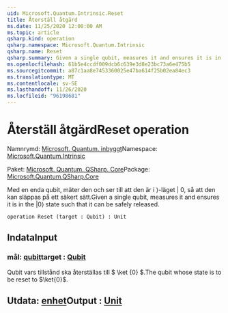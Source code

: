 ```yaml
---
uid: Microsoft.Quantum.Intrinsic.Reset
title: Återställ åtgärd
ms.date: 11/25/2020 12:00:00 AM
ms.topic: article
qsharp.kind: operation
qsharp.namespace: Microsoft.Quantum.Intrinsic
qsharp.name: Reset
qsharp.summary: Given a single qubit, measures it and ensures it is in the |0⟩ state such that it can be safely released.
ms.openlocfilehash: 61b5e4ccdf009dcb6c639e3d8e23bc73a6e475b5
ms.sourcegitcommit: a87c1aa8e7453360025e47ba614f25b02ea84ec3
ms.translationtype: MT
ms.contentlocale: sv-SE
ms.lasthandoff: 11/26/2020
ms.locfileid: "96198681"
---
```

# <a name="reset-operation"></a><span data-ttu-id="1f5b2-102">Återställ åtgärd</span><span class="sxs-lookup"><span data-stu-id="1f5b2-102">Reset operation</span></span>

<span data-ttu-id="1f5b2-103">Namnrymd: [Microsoft. Quantum. inbyggt](xref:Microsoft.Quantum.Intrinsic)</span><span class="sxs-lookup"><span data-stu-id="1f5b2-103">Namespace: [Microsoft.Quantum.Intrinsic](xref:Microsoft.Quantum.Intrinsic)</span></span>

<span data-ttu-id="1f5b2-104">Paket: [Microsoft. Quantum. QSharp. Core](https://nuget.org/packages/Microsoft.Quantum.QSharp.Core)</span><span class="sxs-lookup"><span data-stu-id="1f5b2-104">Package: [Microsoft.Quantum.QSharp.Core](https://nuget.org/packages/Microsoft.Quantum.QSharp.Core)</span></span>


<span data-ttu-id="1f5b2-105">Med en enda qubit, mäter den och ser till att den är i ⟩-läget | 0, så att den kan släppas på ett säkert sätt.</span><span class="sxs-lookup"><span data-stu-id="1f5b2-105">Given a single qubit, measures it and ensures it is in the |0⟩ state such that it can be safely released.</span></span>

```qsharp
operation Reset (target : Qubit) : Unit
```


## <a name="input"></a><span data-ttu-id="1f5b2-106">Indata</span><span class="sxs-lookup"><span data-stu-id="1f5b2-106">Input</span></span>

### <a name="target--qubit"></a><span data-ttu-id="1f5b2-107">mål: [qubit](xref:microsoft.quantum.lang-ref.qubit)</span><span class="sxs-lookup"><span data-stu-id="1f5b2-107">target : [Qubit](xref:microsoft.quantum.lang-ref.qubit)</span></span>

<span data-ttu-id="1f5b2-108">Qubit vars tillstånd ska återställas till $ \ket {0} $.</span><span class="sxs-lookup"><span data-stu-id="1f5b2-108">The qubit whose state is to be reset to $\ket{0}$.</span></span>



## <a name="output--unit"></a><span data-ttu-id="1f5b2-109">Utdata: [enhet](xref:microsoft.quantum.lang-ref.unit)</span><span class="sxs-lookup"><span data-stu-id="1f5b2-109">Output : [Unit](xref:microsoft.quantum.lang-ref.unit)</span></span>

